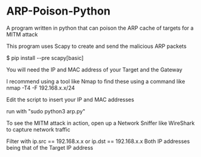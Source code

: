 # ARP-Poison-Python
A program written in python that can poison the ARP cache of targets for a MITM attack


This program uses Scapy to create and send the malicious ARP packets

$ pip install --pre scapy[basic]


You will need the IP and MAC address of your Target and the Gateway

I recommend using a tool like Nmap to find these using a command like
nmap -T4 -F 192.168.x.x/24


Edit the script to insert your IP and MAC addresses


run with "sudo python3 arp.py"

To see the MITM attack in action, open up a Network Sniffer like WireShark to capture network traffic

Filter with ip.src == 192.168.x.x or ip.dst == 192.168.x.x
Both IP addresses being that of the Target IP address
